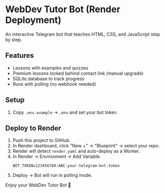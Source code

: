 # WebDev Tutor Bot (Render Deployment)

An interactive Telegram bot that teaches HTML, CSS, and JavaScript step by step.

## Features
- Lessons with examples and quizzes
- Premium lessons locked behind contact link (manual upgrade)
- SQLite database to track progress
- Runs with polling (no webhook needed)

## Setup

1. Copy `.env.example` → `.env` and set your bot token.

## Deploy to Render

1. Push this project to GitHub.
2. In Render dashboard, click "New +" → "Blueprint" → select your repo.
3. Render will detect `render.yaml` and auto-deploy as a Worker.
4. In Render → Environment → Add Variable:
   ```
   BOT_TOKEN=123456789:ABC-your-telegram-bot-token
   ```
5. Deploy → Bot will run in polling mode.

Enjoy your WebDev Tutor Bot 🚀
